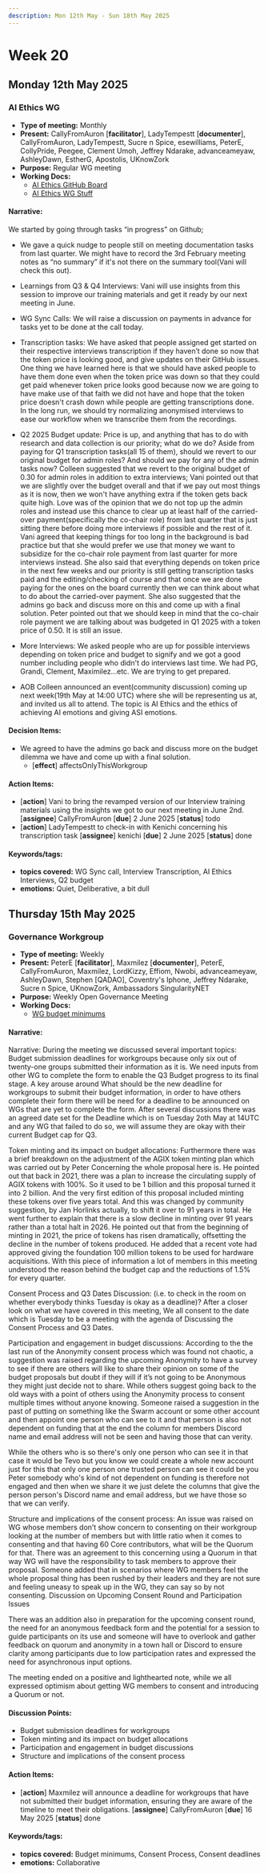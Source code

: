 ```yaml
---
description: Mon 12th May - Sun 18th May 2025
---
```


# Week 20

## Monday 12th May 2025

### AI Ethics WG

- **Type of meeting:** Monthly
- **Present:** CallyFromAuron [**facilitator**], LadyTempestt [**documenter**], CallyFromAuron, LadyTempestt, Sucre n Spice, esewilliams, PeterE, CollyPride, Peegee, Clement Umoh, Jeffrey Ndarake, advanceameyaw, AshleyDawn, EstherG, Apostolis, UKnowZork
- **Purpose:** Regular WG meeting
- **Working Docs:**
  - [AI Ethics GitHub Board](https://github.com/SingularityNet-Ambassador-Program/AI-Ethics-Workgroup/issues)
  - [AI Ethics WG Stuff](https://docs.google.com/spreadsheets/d/1vLC4ZIHO3WN-Ah9XwehRmbwLZAeePsxxYQXmLiiJLnQ/edit?usp=sharing)

#### Narrative:
We started by going through tasks “in progress” on Github;
- We gave a quick nudge to people still on meeting documentation tasks from last quarter. We might have to record the 3rd February meeting notes as “no summary” if it's not there on the summary tool(Vani will check this out).
 
- Learnings from Q3 & Q4 Interviews: Vani will use insights from this session to improve our training materials and get it ready by our next meeting in June.

- WG Sync Calls: We will raise a discussion on payments in advance for tasks yet to be done at the call today.

- Transcription tasks: We have asked that people assigned get started on their respective interviews transcription if they haven’t done so now that the token price is looking good, and give updates on their GitHub issues. One thing we have learned here is that we should have asked people to have them done even when the token price was down so that they could get paid whenever token price looks good because now we are going to have make use of that faith we did not have and hope that the token price doesn't crash down while people are getting transcriptions done.
In the long run, we should try normalizing anonymised interviews to ease our workflow when we transcribe them from the recordings.

- Q2 2025 Budget update: Price is up, and anything that has to do with research and data collection is our priority; what do we do? Aside from paying for Q1 transcription tasks(all 15 of them), should we revert to our original budget for admin roles? And should we pay for any of the admin tasks now? Colleen suggested that we revert to the original budget of 0.30 for admin roles in addition to extra interviews; Vani pointed out that we are slightly over the budget overall and that if we pay out most things as it is now, then we won't have anything extra if the token gets back quite high. 
Love was of the opinion that we do not top up the admin roles and instead use this chance to clear up at least half of the carried-over payment(specifically the co-chair role) from last quarter that is just sitting there before doing more interviews if possible and the rest of it.
Vani agreed that keeping things for too long in the background is bad practice but that she would prefer we use that money we want to subsidize for the co-chair role payment from last quarter for more interviews instead. She also said that everything depends on token price in the next few weeks and our priority is still getting transcription tasks paid and the editing/checking of course and that once we are done paying for the ones on the board currently then we can think about what to do about the carried-over payment. She also suggested that the admins go back and discuss more on this and come up with a final solution.
Peter pointed out that we should keep in mind that the co-chair role payment we are talking about was budgeted in Q1 2025 with a token price of 0.50. It is still an issue.

- More Interviews: We asked people who are up for possible interviews depending on token price and budget to signify and we got a good number including people who didn't do interviews last time. We had PG, Grandi, Clement, Maximilez…etc. We are trying to get prepared.

- AOB
Colleen announced an event(community discussion) coming up next week(19th May at 14:00 UTC) where she will be representing us at, and invited us all to attend. The topic is AI Ethics and the ethics of achieving AI emotions and giving ASI emotions.



#### Decision Items:
- We agreed to have the admins go back and discuss more on the budget dilemma we have and come up with a final solution.
  - [**effect**] affectsOnlyThisWorkgroup

#### Action Items:
- [**action**] Vani to bring the revamped version of our Interview training materials using the insights we got to our next meeting in June 2nd. [**assignee**] CallyFromAuron [**due**] 2 June 2025 [**status**] todo
- [**action**] LadyTempestt to check-in with Kenichi concerning his transcription task [**assignee**] kenichi [**due**] 2 June 2025 [**status**] done

#### Keywords/tags:
- **topics covered:** WG Sync call, Interview Transcription, AI Ethics Interviews, Q2 budget
- **emotions:** Quiet, Deliberative, a bit dull


## Thursday 15th May 2025

### Governance Workgroup

- **Type of meeting:** Weekly
- **Present:** PeterE [**facilitator**], Maxmilez [**documenter**], PeterE, CallyFromAuron, Maxmilez, LordKizzy, Effiom, Nwobi, advanceameyaw, AshleyDawn, Stephen [QADAO], Coventry's Iphone, Jeffrey Ndarake, Sucre n Spice, UKnowZork, Ambassadors SingularityNET
- **Purpose:** Weekly Open Governance Meeting
- **Working Docs:**
  - [WG budget minimums](https://docs.google.com/spreadsheets/d/17a0CssxFOtK_Pd4Q-wMtBfMGJfVVtJlwjCTbbFmUBCE/edit?usp=sharing)

#### Narrative:
Narrative:
During the meeting we discussed several important topics: Budget submission deadlines for workgroups because only six out of twenty-one groups submitted their information as it is. We need inputs from other WG to complete the form to enable the Q3 Budget progress to its final stage.   A key arouse around What should be the new deadline for workgroups to submit their budget information, in order to have others complete their form there will be need for a deadline to be announced on WGs that are yet to complete the form.   After several discussions there was an agreed date set for the Deadline which is on Tuesday 2oth May at 14UTC and any WG that failed to do so, we will assume they are okay with their current Budget cap for Q3.

Token minting and its impact on budget allocations: Furthermore there was a brief breakdown on the adjustment of the AGIX token minting plan which was carried out by Peter Concerning  the whole proposal here is. He pointed out that  back in 2021, there was a plan to increase the circulating supply of AGIX tokens with 100%. So it used to be 1 billion and this proposal turned it into 2 billion. And the very first edition of this proposal included minting these tokens over five years total. And this was changed by community suggestion, by Jan Horlinks actually, to shift it over to 91 years in total. He went further to explain that there is a slow decline in minting over 91 years rather than a total halt in 2026. He pointed out that from the beginning of minting in 2021, the price of tokens has risen dramatically, offsetting the decline in the number of tokens produced. He added that a recent vote had approved giving the foundation 100 million tokens to be used for hardware acquisitions. With this piece of information a lot of members in this meeting understood the reason behind the budget cap and the reductions of 1.5% for every quarter.


Consent Process and Q3 Dates Discussion: (i.e. to check in the room on whether everybody thinks Tuesday is okay as a deadline)?
After a closer look on what we have covered in this meeting, We all consent to the date which is Tuesday to be a meeting with the agenda of Discussing the Consent Process and Q3 Dates.

Participation and engagement in budget discussions: According to the the last run of the Anonymity consent process which was found not chaotic, a suggestion was raised regarding the upcoming Anonymity to have a survey to see if there are others will like to share their opinion on some of the budget proposals but doubt if they will if it’s not going to be Anonymous they might just decide not to share. While others suggest going back to the old ways with a point of others using the Anonymity process to consent multiple times without anyone knowing. Someone raised a suggestion in the past of putting on something  like the Swarm account or some other account and then appoint one person who can see to it and that person is also not dependent on funding that at the end the column for members Discord name and email address will not be seen and having those that can verity.

While the others who is so there's only one person who can see it in that case it would be Tevo but you know we could create a whole new account just for this that only one person one trusted person can see it could be you Peter somebody who's kind of not dependent on funding is therefore not engaged and then when we share it we just delete the columns that give the person person's Discord name and email address, but we have those so that we can verify.


Structure and implications of the consent process: An issue was raised on WG whose members don’t show concern to consenting on their workgroup looking at the number of members but with little ratio when it comes to consenting and that having 60 Core contributors, what will be the Quorum for that. There was an agreement to this concerning using a Quorum in that way WG will have the responsibility to task members to approve their proposal. Someone added that in scenarios where WG members feel the whole proposal thing has been rushed by their leaders and they are not sure and feeling uneasy to speak up in the WG, they can say so by not consenting.
Discussion on Upcoming Consent Round and Participation Issues

There was an addition also in preparation for the upcoming consent round, the need for an anonymous feedback form and the potential for a session to guide participants on its use and someone will have to overlook and gather feedback on quorum and anonymity in a town hall or Discord to ensure clarity among participants due to low participation rates and expressed the need for asynchronous input options.

The meeting ended on a positive and lighthearted note, while we all expressed optimism about getting WG members to consent and introducing a Quorum or not.



#### Discussion Points:
- Budget submission deadlines for workgroups
- Token minting and its impact on budget allocations
- Participation and engagement in budget discussions
- Structure and implications of the consent process

#### Action Items:
- [**action**] Maxmilez will announce a deadline for workgroups that have not submitted their budget information, ensuring they are aware of the timeline to meet their obligations.  [**assignee**] CallyFromAuron [**due**] 16 May 2025 [**status**] done

#### Keywords/tags:
- **topics covered:** Budget minimums, Consent Process, Consent deadlines
- **emotions:**  Collaborative